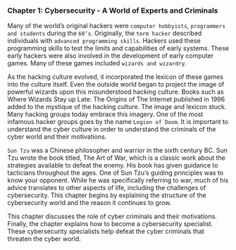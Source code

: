 ### Chapter 1: Cybersecurity - A World of Experts and Criminals

Many of the world’s original hackers were `computer hobbyists`, `programmers and students` during the `60’s`. Originally, the `term hacker` described individuals with `advanced programming skills`. Hackers used these programming skills to test the limits and capabilities of early systems. These early hackers were also involved in the development of early computer games. Many of these games included `wizards and wizardry`.

As the hacking culture evolved, it incorporated the lexicon of these games into the culture itself. Even the outside world began to project the image of powerful wizards upon this misunderstood hacking culture. Books such as Where Wizards Stay up Late: The Origins of The Internet published in 1996 added to the mystique of the hacking culture. The image and lexicon stuck. Many hacking groups today embrace this imagery. One of the most infamous hacker groups goes by the name `Legion of Doom`. It is important to understand the cyber culture in order to understand the criminals of the cyber world and their motivations.

`Sun Tzu` was a Chinese philosopher and warrior in the sixth century BC. Sun Tzu wrote the book titled, The Art of War, which is a classic work about the strategies available to defeat the enemy. His book has given guidance to tacticians throughout the ages. One of Sun Tzu’s guiding principles was to know your opponent. While he was specifically referring to war, much of his advice translates to other aspects of life, including the challenges of cybersecurity. This chapter begins by explaining the structure of the cybersecurity world and the reason it continues to grow.

This chapter discusses the role of cyber criminals and their motivations. Finally, the chapter explains how to become a cybersecurity specialist. These cybersecurity specialists help defeat the cyber criminals that threaten the cyber world.


